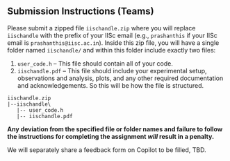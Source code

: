 ## Submission Instructions (Teams)  

Please submit a zipped file `iischandle.zip` where you will replace `iischandle` with the prefix of your IISc email (e.g., `prashanthis` if your IISc email is `prashanthis@iisc.ac.in`). Inside this zip file, you will have a single folder named `iischandle/` and within this folder include exactly two files:
  1. `user_code.h` – This file should contain all of your code.
  2. `iischandle.pdf` – This file should include your experimental setup, observations and analysis, plots, and any other required documentation and acknowledgements.
So this will be how the file is structured.
```
iischandle.zip
|--iischandle\
   |-- user_code.h
   |-- iischandle.pdf
```
**Any deviation from the specified file or folder names and failure to follow the instructions for completing the assignment *will* result in a penalty.**

We will separately share a feedback form on Copilot to be filled, TBD.
